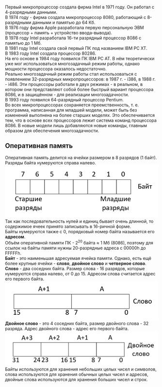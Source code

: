 Первый микропроцессор создала фирма Intel в 1971 году. Он работал с 4-разрядными данными.  
В 1974 году - фирма создала микропроцессор 8080, работающий с 8-разрядными данными и памятью до 64 Кб.  
В 1976 году фирма Apple разработала первую персональную ЭВМ (процессор + память + устройство ввода-вывода).  
В 1978 году Intel разработала 16-ти разрядный процессор 8086 с памятью до 1 Мб.  
В 1981 году Intel создала свой первый ПК под названием IBM PC XT.  
В 1983 году Intel создала процессор 80286.  
На его основе в 1984 году появился ПК IBM PC AT. В нём теоретически уже мог использоваться многозадачный режим работы, однако мощности процессора оказалось недостаточно.  
Реально многозадачный режим работы стал использоваться с появлением 32-разрядных микропроцессоров: в 1987 г. - i386, в 1988 г. - i486. Эти процессоры работали в двух режимах - в реальном, в котором они представляют собой более быстрый вариант процессора 8086, и в защищённом - для реализации многозадачности.  
В 1993 году появился 64-разрядный процессор Pentium.  
Во всех микропроцессорах сохраняется преемственность, т. е. программа, написанная для младшей модели, может быть без изменений выполнена на более старших моделях. Это обеспечивается тем, что в основе всех процессоров лежит система команд процессора 8086. В новые модели лишь добавляются новые команды, главным образом для обеспечения многозадачности.  
## Оперативная память
Оперативная память делится на ячейки размером в 8 разрядов (1 байт). Разряды байта нумеруются справа налево.  
![Разряды байта](../Pictures/01_01.%20Разряды%20байта.png)  
Так как последовательность нулей и единиц бывает очень длинной, то содержимое ячеек принято записывать в 16-ричной форме.  
Байты нумеруются также с 0, порядковый номер байта называется его **адресом**.  
Объём оперативной памяти ПК - $2^{20}$ байта ≈ 1 Мб (8086), поэтому для ссылок на байты памяти нужны 20-разрядные адреса с 00000h до FFFFFh.  
**Байт** - это наименьшая адресуемая ячейка памяти. Однако, есть ещё более крупные ячейки - **слово**, **двойное слово** и **четверное слово**.  
**Слово** - два соседних байта. Размер слова - 16 разрядов, которые нумеруются справа налево, от 0 до 15. Адресом слова считается адрес его первого байта.  
![Слово](../Pictures/01_02.%20Слово.png)  
**Двойное слово** - это 4 соседних байта, размер двойного слова - 32 разряда. Адрес двойного слова - адрес его первого байта.  
![Двойное слово](../Pictures/01_03.%20Двойное%20слово.png)  
Байты используются для хранения небольших целых чисел и символов, слова используются для хранения обычных целых чисел и адресов, двойные слова используются для хранения больших чисел и строк.  
